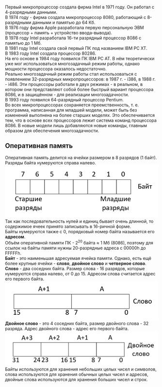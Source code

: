 Первый микропроцессор создала фирма Intel в 1971 году. Он работал с 4-разрядными данными.  
В 1974 году - фирма создала микропроцессор 8080, работающий с 8-разрядными данными и памятью до 64 Кб.  
В 1976 году фирма Apple разработала первую персональную ЭВМ (процессор + память + устройство ввода-вывода).  
В 1978 году Intel разработала 16-ти разрядный процессор 8086 с памятью до 1 Мб.  
В 1981 году Intel создала свой первый ПК под названием IBM PC XT.  
В 1983 году Intel создала процессор 80286.  
На его основе в 1984 году появился ПК IBM PC AT. В нём теоретически уже мог использоваться многозадачный режим работы, однако мощности процессора оказалось недостаточно.  
Реально многозадачный режим работы стал использоваться с появлением 32-разрядных микропроцессоров: в 1987 г. - i386, в 1988 г. - i486. Эти процессоры работали в двух режимах - в реальном, в котором они представляют собой более быстрый вариант процессора 8086, и в защищённом - для реализации многозадачности.  
В 1993 году появился 64-разрядный процессор Pentium.  
Во всех микропроцессорах сохраняется преемственность, т. е. программа, написанная для младшей модели, может быть без изменений выполнена на более старших моделях. Это обеспечивается тем, что в основе всех процессоров лежит система команд процессора 8086. В новые модели лишь добавляются новые команды, главным образом для обеспечения многозадачности.  
## Оперативная память
Оперативная память делится на ячейки размером в 8 разрядов (1 байт). Разряды байта нумеруются справа налево.  
![Разряды байта](../Pictures/01_01.%20Разряды%20байта.png)  
Так как последовательность нулей и единиц бывает очень длинной, то содержимое ячеек принято записывать в 16-ричной форме.  
Байты нумеруются также с 0, порядковый номер байта называется его **адресом**.  
Объём оперативной памяти ПК - $2^{20}$ байта ≈ 1 Мб (8086), поэтому для ссылок на байты памяти нужны 20-разрядные адреса с 00000h до FFFFFh.  
**Байт** - это наименьшая адресуемая ячейка памяти. Однако, есть ещё более крупные ячейки - **слово**, **двойное слово** и **четверное слово**.  
**Слово** - два соседних байта. Размер слова - 16 разрядов, которые нумеруются справа налево, от 0 до 15. Адресом слова считается адрес его первого байта.  
![Слово](../Pictures/01_02.%20Слово.png)  
**Двойное слово** - это 4 соседних байта, размер двойного слова - 32 разряда. Адрес двойного слова - адрес его первого байта.  
![Двойное слово](../Pictures/01_03.%20Двойное%20слово.png)  
Байты используются для хранения небольших целых чисел и символов, слова используются для хранения обычных целых чисел и адресов, двойные слова используются для хранения больших чисел и строк.  
